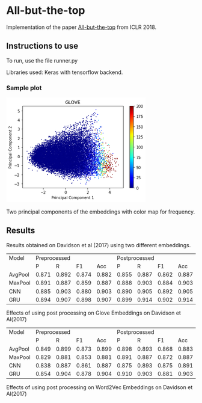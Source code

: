 
# All-but-the-top

Implementation of the paper [All-but-the-top](https://openreview.net/forum?id=HkuGJ3kCb) from ICLR 2018.

## Instructions to use

To run, use the file runner.py

Libraries used: Keras with tensorflow backend.

### Sample plot

![image-of-principal-components](https://raw.githubusercontent.com/s1998/All-but-the-top/master/images/gloveFreqPLot.png)

Two principal components of the embeddings with color map for frequency.


## Results 

Results obtained on Davidson et al (2017) using two different embeddings.

<table>
  <tr>
  	<td> Model </td>
  	<td colspan="4"> Preprocessed </td>
  	<td colspan="4"> Postprocessed </td>
  </tr>
  <tr>
  	<td></td> 
  	<td>  P  </td>
  	<td>  R  </td>
  	<td>  F1  </td> 
  	<td>  Acc  </td> 
  	<td>  P  </td> 
  	<td>  R  </td> 
  	<td>  F1  </td> 
  	<td>  Acc  </td> 
  </tr>
  <tr>
  	<td>AvgPool </td> 
  	<td> 0.871  </td>
  	<td> 0.892  </td>
  	<td> 0.874  </td> 
  	<td> 0.882  </td> 
  	<td> 0.855  </td> 
  	<td> 0.887  </td> 
  	<td> 0.862  </td> 
  	<td> 0.887  </td> 
  </tr>
  <tr>
  	<td>MaxPool </td> 
  	<td> 0.891  </td>
  	<td> 0.887  </td>
  	<td> 0.859  </td> 
  	<td> 0.887  </td> 
  	<td> 0.888  </td> 
  	<td> 0.903  </td> 
  	<td> 0.884  </td> 
  	<td> 0.903  </td> 
  </tr>
  <tr>
  	<td>CNN     </td> 
  	<td> 0.885  </td>
  	<td> 0.903  </td>
  	<td> 0.880  </td> 
  	<td> 0.903  </td> 
  	<td> 0.890  </td> 
  	<td> 0.905  </td> 
  	<td> 0.892  </td> 
  	<td> 0.905  </td> 
  </tr>
  <tr>
  	<td>GRU     </td> 
  	<td> 0.894  </td>
  	<td> 0.907  </td>
  	<td> 0.898  </td> 
  	<td> 0.907  </td> 
  	<td> 0.899  </td> 
  	<td> 0.914  </td> 
  	<td> 0.902  </td> 
  	<td> 0.914  </td> 
  </tr>
</table>

Effects of using post processing on Glove Embeddings on Davidson et Al(2017)


<table>
  <tr>
  	<td> Model </td>
  	<td colspan="4"> Preprocessed </td>
  	<td colspan="4"> Postprocessed </td>
  </tr>
  <tr>
  	<td></td> 
  	<td>  P  </td>
  	<td>  R  </td>
  	<td>  F1  </td> 
  	<td>  Acc  </td> 
  	<td>  P  </td> 
  	<td>  R  </td> 
  	<td>  F1  </td> 
  	<td>  Acc  </td> 
  </tr>
  <tr>
  	<td> AvgPool </td> 
  	<td> 0.849 </td>
  	<td> 0.899 </td>
  	<td> 0.873 </td>
  	<td> 0.899 </td>
  	<td> 0.898 </td>
  	<td> 0.893 </td>
  	<td> 0.868 </td>
  	<td> 0.883 </td>
  </tr>
  <tr>
  	<td> MaxPool </td> 
  	<td> 0.829 </td>
  	<td> 0.881 </td>
  	<td> 0.853 </td>
  	<td> 0.881 </td>
  	<td> 0.891 </td>
  	<td> 0.887 </td>
	<td> 0.872 </td>
	<td> 0.887 </td>
  </tr>
  <tr>
  	<td> CNN     </td> 
  	<td> 0.838 </td>
  	<td> 0.887 </td>
  	<td> 0.861 </td>
  	<td> 0.887 </td>
  	<td> 0.875 </td>
  	<td> 0.893 </td>
	<td> 0.875 </td>
	<td> 0.891</td>
  </tr>
  <tr>
  	<td> GRU     </td> 
  	<td> 0.854 </td>
  	<td> 0.904 </td>
  	<td> 0.878 </td>
  	<td> 0.904 </td>
  	<td> 0.910 </td>
  	<td> 0.903 </td>
	<td> 0.881 </td>
	<td> 0.903</td>
  </tr>
</table>

Effects of using post processing on Word2Vec Embeddings on Davidson et Al(2017)

